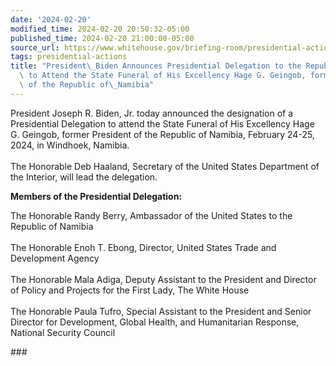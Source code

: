```yaml
---
date: '2024-02-20'
modified_time: 2024-02-20 20:50:32-05:00
published_time: 2024-02-20 21:00:00-05:00
source_url: https://www.whitehouse.gov/briefing-room/presidential-actions/2024/02/20/president-biden-announces-presidential-delegation-to-the-republic-of-namibia-to-attend-the-state-funeral-of-his-excellency-hage-g-geingob-former-president-of-the-republic-of-namibia/
tags: presidential-actions
title: "President\_Biden Announces Presidential Delegation to the Republic of Namibia\
  \ to Attend the State Funeral of His Excellency Hage G. Geingob, former President\
  \ of the Republic of\_Namibia"
---
```

 
President Joseph R. Biden, Jr. today announced the designation of a
Presidential Delegation to attend the State Funeral of His Excellency
Hage G. Geingob, former President of the Republic of Namibia, February
24-25, 2024, in Windhoek, Namibia.  
   
The Honorable Deb Haaland, Secretary of the United States Department of
the Interior, will lead the delegation.

**Members of the Presidential Delegation:**

The Honorable Randy Berry, Ambassador of the United States to the
Republic of Namibia  
   
The Honorable Enoh T. Ebong, Director, United States Trade and
Development Agency  
   
The Honorable Mala Adiga, Deputy Assistant to the President and Director
of Policy and Projects for the First Lady, The White House  
   
The Honorable Paula Tufro, Special Assistant to the President and Senior
Director for Development, Global Health, and Humanitarian Response,
National Security Council

\###
